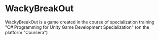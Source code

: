 # WackyBreakOut
WackyBreakOut is a game created in the course of specialization training "C# Programming for Unity Game Development Specialization" (on the platform "Coursera")

